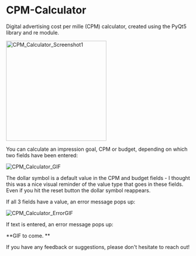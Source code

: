 # CPM-Calculator
Digital advertising cost per mille (CPM) calculator, created using the PyQt5 library and re module.

<img width="274" alt="CPM_Calculator_Screenshot1" src="https://user-images.githubusercontent.com/84557025/146355127-3fa0dea7-5249-4eb0-8655-5e6c92faf0c5.png">

You can calculate an impression goal, CPM or budget, depending on which two fields have been entered:

![CPM_Calculator_GIF](https://user-images.githubusercontent.com/84557025/146488624-2310d1c1-fc84-4398-b781-400ab55ace07.gif)

The dollar symbol is a default value in the CPM and budget fields - I thought this was a nice visual reminder of the value type that goes in these fields. Even if you hit the reset button the dollar symbol reappears.

If all 3 fields have a value, an error message pops up:

![CPM_Calculator_ErrorGIF](https://user-images.githubusercontent.com/84557025/146488642-b219fc48-6263-494b-bfa1-5ac6398b48fd.gif)

If text is entered, an error message pops up:

**GIF to come.
**

If you have any feedback or suggestions, please don't hesitate to reach out!
